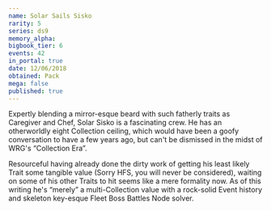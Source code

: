 ```yaml
---
name: Solar Sails Sisko
rarity: 5
series: ds9
memory_alpha:
bigbook_tier: 6
events: 42
in_portal: true
date: 12/06/2018
obtained: Pack
mega: false
published: true
---
```


Expertly blending a mirror-esque beard with such fatherly traits as Caregiver and Chef, Solar Sisko is a fascinating crew. He has an otherworldly eight Collection ceiling, which would have been a goofy conversation to have a few years ago, but can't be dismissed in the midst of WRG's “Collection Era”.

Resourceful having already done the dirty work of getting his least likely Trait some tangible value (Sorry HFS, you will never be considered), waiting on some of his other Traits to hit seems like a mere formality now. As of this writing he's “merely” a multi-Collection value with a rock-solid Event history and skeleton key-esque Fleet Boss Battles Node solver.
